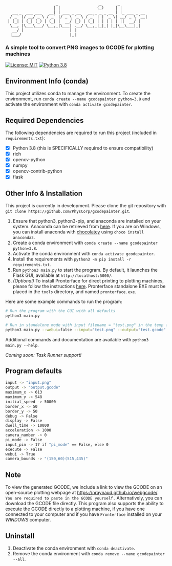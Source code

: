 ```
                      _                  _       _            
                     | |                (_)     | |           
   __ _  ___ ___   __| | ___ _ __   __ _ _ _ __ | |_ ___ _ __ 
  / _` |/ __/ _ \ / _` |/ _ \ '_ \ / _` | | '_ \| __/ _ \ '__|
 | (_| | (_| (_) | (_| |  __/ |_) | (_| | | | | | ||  __/ |   
  \__, |\___\___/ \__,_|\___| .__/ \__,_|_|_| |_|\__\___|_|   
   __/ |                    | |                               
  |___/                     |_|                               
```

### A simple tool to convert PNG images to GCODE for plotting machines

<!-- Badges -->
[![License: MIT](https://img.shields.io/badge/License-MIT-yellow.svg)](https://opensource.org/licenses/MIT)
[![Python 3.8](https://img.shields.io/badge/python-3.8-blue.svg)](https://www.python.org/downloads/release/python-380/)

## Environment Info (conda)
This project utilizes conda to manage the environment. To create the environment, run `conda create --name gcodepainter python=3.8` and activate the environment with `conda activate gcodepainter`.

## Required Dependencies
The following dependencies are required to run this project (included in `requirements.txt`):
- [x] Python 3.8 (this is SPECIFICALLY required to ensure compatibility)
- [x] rich
- [x] opencv-python
- [x] numpy
- [x] opencv-contrib-python
- [x] flask

## Other Info & Installation
This project is currently in development. Please clone the git repository with `git clone https://github.com/PhysCorp/gcodepainter.git`.

1. Ensure that python3, python3-pip, and anaconda are installed on your system. Anaconda can be retrieved from [here](https://www.anaconda.com/products/individual). If you are on Windows, you can install anaconda with [chocolatey](https://chocolatey.org/) using `choco install anaconda3`.
2. Create a conda environment with `conda create --name gcodepainter python=3.8`.
3. Activate the conda environment with `conda activate gcodepainter`.
4. Install the requirements with `python3 -m pip install -r requirements.txt`.
5. Run `python3 main.py` to start the program. By default, it launches the Flask GUI, available at `http://localhost:5000/`.
6. *(Optional)* To install Pronterface for direct printing to plotting machines, please follow the instructions [here](https://www.pronterface.com/). Pronterface standalone EXE must be placed in the `tools` directory, and named `pronterface.exe`.

Here are some example commands to run the program:
```bash
# Run the program with the GUI with all defaults
python3 main.py

# Run in standalone mode with input filename = "test.png" in the temp folder, and output filename = "test.gcode" in the temp folder
python3 main.py --webui=false --input="test.png" --output="test.gcode"
```

Additional commands and documentation are available with `python3 main.py --help`.

*Coming soon: Task Runner support!*

## Program defaults
```bash
input -> "input.png"
output -> "output.gcode"
maximum_x -> 613
maximum_y -> 548
initial_speed -> 50000
border_x -> 50
border_y -> 50
debug -> False
display -> False
dwell_time -> 10000
acceleration -> 1000
camera_number -> 0
pi_mode -> False
input_pin -> 17 if "pi_mode" == False, else 0
execute -> False
webui -> True
camera_bounds -> "(150,60)(515,435)"
```

## Note
To view the generated GCODE, we include a link to view the GCODE on an open-source plotting webpage at https://nraynaud.github.io/webgcode/. `You are required to paste in the GCODE yourself.` Alternatively, you can download the GCODE file directly. This program also supports the ability to execute the GCODE directly to a plotting machine, if you have one connected to your computer and if you have `Pronterface` installed on your *WINDOWS* computer.

## Uninstall
1. Deactivate the conda environment with `conda deactivate`.
2. Remove the conda environment with `conda remove --name gcodepainter --all`.